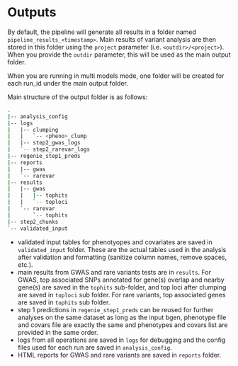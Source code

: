 # Outputs

By default, the pipeline will generate all results in a folder named `pipeline_results_<timestamp>`. Main results of variant analysis are then stored in this folder using the `project` parameter (i.e. `<outdir>/<project>`). When you provide the `outdir` parameter, this will be used as the main output folder.

When you are running in multi models mode, one folder will be created for each run_id under the main output folder.

Main structure of the output folder is as follows:

```bash
.
|-- analysis_config
|-- logs
|   |-- clumping
|   |   `-- <pheno>_clump
|   |-- step2_gwas_logs
|   `-- step2_rarevar_logs
|-- regenie_step1_preds
|-- reports
|   |-- gwas
|   `-- rarevar
|-- results
|   |-- gwas
|   |   |-- tophits
|   |   `-- toploci
|   `-- rarevar
|       `-- tophits
|-- step2_chunks
`-- validated_input
```

- validated input tables for phenotyopes and covariates are saved in `validated_input` folder. These are the actual tables used in the analysis after validation and formatting (sanitize column names, remove spaces, etc.).
- main results from GWAS and rare variants tests are in `results`. For GWAS, top associated SNPs annotated for gene(s) overlap and nearby gene(s) are saved in the `tophits` sub-folder, and top loci after clumping are saved in `toploci` sub folder. For rare variants, top associated genes are saved in `tophits` sub folder.
- step 1 predictions in `regenie_step1_preds` can be reused for further analyses on the same dataset as long as the input bgen, phenotype file and covars file are exactly the same and phenotypes and covars list are provided in the same order.
- logs from all operations are saved in `logs` for debugging and the config files used for each run are saved in `analysis_config`.
- HTML reports for GWAS and rare variants are saved in `reports` folder.
